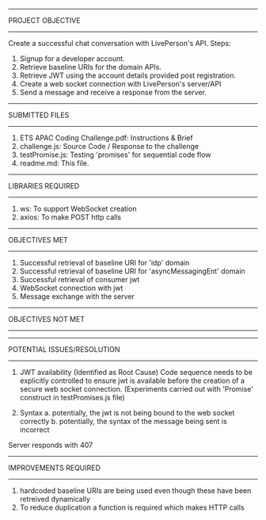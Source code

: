 *******************************************************
PROJECT OBJECTIVE
*******************************************************
Create a successful chat conversation with LivePerson's API.
Steps:
1. Signup for a developer account. 
2. Retrieve baseline URIs for the domain APIs.
3. Retrieve JWT using the account details provided post registration.
4. Create a web socket connection with LivePerson's server/API
5. Send a message and receive a response from the server.

*******************************************************
SUBMITTED FILES
*******************************************************
1. ETS APAC Coding Challenge.pdf: Instructions & Brief
2. challenge.js: Source Code / Response to the challenge
3. testPromise.js: Testing 'promises' for sequential code flow
4. readme.md: This file.

*******************************************************
LIBRARIES REQUIRED
*******************************************************
1. ws: To support WebSocket creation
2. axios: To make POST http calls


*******************************************************
OBJECTIVES MET
*******************************************************
1. Successful retrieval of baseline URI for 'idp' domain
2. Successful retrieval of baseline URI for 'asyncMessagingEnt' domain
3. Successful retrieval of consumer jwt
4. WebSocket connection with jwt
5. Message exchange with the server



*******************************************************
OBJECTIVES NOT MET
*******************************************************




*******************************************************
POTENTIAL ISSUES/RESOLUTION
*******************************************************
1. JWT availability (Identified as Root Cause)
Code sequence needs to be explicitly controlled to ensure jwt is available
before the creation of a secure web socket connection.
(Experiments carried out with 'Promise' construct in testPromises.js file)

2. Syntax
a. potentially, the jwt is not being bound to the web socket correctly
b. potentially, the syntax of the message being sent is incorrect

Server responds with 407 


*******************************************************
IMPROVEMENTS REQUIRED
*******************************************************
1. hardcoded baseline URIs are being used even though these have been retreived dynamically
2. To reduce duplication a function is required which makes HTTP calls 